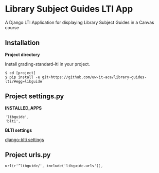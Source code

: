 Library Subject Guides LTI App
===========================

A Django LTI Application for displaying Library Subject Guides in a Canvas course

Installation
------------

**Project directory**

Install grading-standard-lti in your project.

    $ cd [project]
    $ pip install -e git+https://github.com/uw-it-aca/library-guides-lti/#egg=libguide

Project settings.py
------------------

**INSTALLED_APPS**

    'libguide',
    'blti',

**BLTI settings**

[django-blti settings](https://github.com/uw-it-aca/django-blti#project-settingspy)

Project urls.py
---------------
    url(r'^libguide/', include('libguide.urls')),
